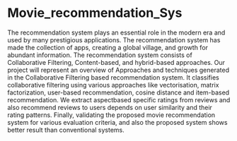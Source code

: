 # Movie_recommendation_Sys
The recommendation system plays an essential role in the modern era and used by many
prestigious applications. The recommendation system has made the collection of apps,
creating a global village, and growth for abundant information. The recommendation
system consists of Collaborative Filtering, Content-based, and hybrid-based approaches.
Our project will represent an overview of Approaches and techniques generated in the
Collaborative Filtering based recommendation system. It classifies collaborative filtering
using various approaches like vectorisation, matrix factorization, user-based
recommendation, cosine distance and item-based recommendation. We extract aspectbased specific ratings from reviews and also recommend reviews to users depends on
user similarity and their rating patterns. Finally, validating the proposed movie
recommendation system for various evaluation criteria, and also the proposed system shows
better result than conventional systems.
